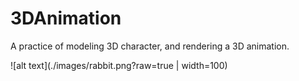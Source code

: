 # 3DAnimation
A practice of modeling 3D character, and rendering a 3D animation.

![alt text](./images/rabbit.png?raw=true | width=100)
